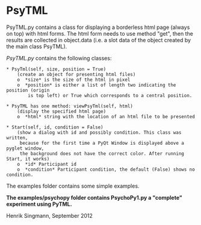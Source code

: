 PsyTML
=====

PsyTML.py contains a class for displaying a borderless html page (always on top) 
with html forms. The html form needs to use method "get", then the results are
collected in object.data (i.e. a slot data of the object created by the main class
PsyTML).


*PsyTML.py* contains the following classes:

	* PsyTml(self, size, position = True)
		(create an object for presenting html files)
		o  *size* is the size of the html in pixel
		o  *position* is either a list of length two indicating the position (origin 
			is top left) or True which corresponds to a central position.
	
	* PsyTML has one method: viewPsyTml(self, html)
		(display the specified html page)
		o  *html* string with the location of an html file to be presented
	
	* Start(self, id, condition = False)
		(show a dialog with id and possibly condition. This class was written, 
		 because for the first time a PyQt Window is displayed above a pyglet window,
		 the background does not have the correct color. After running Start, it works)
		o  *id* Participant id
		o  *condition* Participant condition, the default (False) shows no condition.

The examples folder contains some simple examples.

**The examples/psychopy folder contains PsychoPy1.py a "complete" experiment using PyTML.**

Henrik Singmann, September 2012
